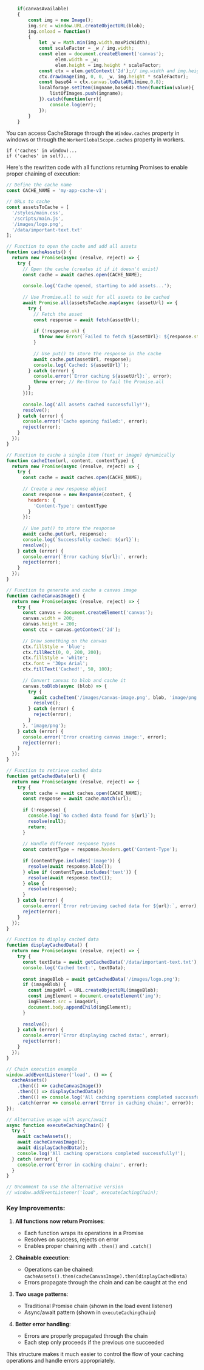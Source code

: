 ```javascript
    if(canvasAvailable)
    {
        const img = new Image();
        img.src = window.URL.createObjectURL(blob);
        img.onload = function()
        {
            let _w = Math.min(img.width,maxPicWidth);
            const scaleFactor = _w / img.width;
            const elem = document.createElement('canvas');
                  elem.width = _w;
                  elem.height = img.height * scaleFactor;
            const ctx = elem.getContext('2d');// img.width and img.height will contain the original dimensions
            ctx.drawImage(img, 0, 0, _w, img.height * scaleFactor);
            const base64 = ctx.canvas.toDataURL(mime,0.8);
            localforage.setItem(imgname,base64).then(function(value){
                listOfImages.push(imgname);
            }).catch(function(err){
                console.log(err);
            });
        }
    }
```
You can access CacheStorage through the `Window.caches` property in windows or through the `WorkerGlobalScope.caches` property in workers.
```
if ('caches' in window)...
if ('caches' in self)...
```

Here's the rewritten code with all functions returning Promises to enable proper chaining of execution:

```javascript
// Define the cache name
const CACHE_NAME = 'my-app-cache-v1';

// URLs to cache
const assetsToCache = [
  '/styles/main.css',
  '/scripts/main.js',
  '/images/logo.png',
  '/data/important-text.txt'
];

// Function to open the cache and add all assets
function cacheAssets() {
  return new Promise(async (resolve, reject) => {
    try {
      // Open the cache (creates it if it doesn't exist)
      const cache = await caches.open(CACHE_NAME);
      
      console.log('Cache opened, starting to add assets...');
      
      // Use Promise.all to wait for all assets to be cached
      await Promise.all(assetsToCache.map(async (assetUrl) => {
        try {
          // Fetch the asset
          const response = await fetch(assetUrl);
          
          if (!response.ok) {
            throw new Error(`Failed to fetch ${assetUrl}: ${response.statusText}`);
          }
          
          // Use put() to store the response in the cache
          await cache.put(assetUrl, response);
          console.log(`Cached: ${assetUrl}`);
        } catch (error) {
          console.error(`Error caching ${assetUrl}:`, error);
          throw error; // Re-throw to fail the Promise.all
        }
      }));
      
      console.log('All assets cached successfully!');
      resolve();
    } catch (error) {
      console.error('Cache opening failed:', error);
      reject(error);
    }
  });
}

// Function to cache a single item (text or image) dynamically
function cacheItem(url, content, contentType) {
  return new Promise(async (resolve, reject) => {
    try {
      const cache = await caches.open(CACHE_NAME);
      
      // Create a new response object
      const response = new Response(content, {
        headers: {
          'Content-Type': contentType
        }
      });
      
      // Use put() to store the response
      await cache.put(url, response);
      console.log(`Successfully cached: ${url}`);
      resolve();
    } catch (error) {
      console.error(`Error caching ${url}:`, error);
      reject(error);
    }
  });
}

// Function to generate and cache a canvas image
function cacheCanvasImage() {
  return new Promise(async (resolve, reject) => {
    try {
      const canvas = document.createElement('canvas');
      canvas.width = 200;
      canvas.height = 200;
      const ctx = canvas.getContext('2d');
      
      // Draw something on the canvas
      ctx.fillStyle = 'blue';
      ctx.fillRect(0, 0, 200, 200);
      ctx.fillStyle = 'white';
      ctx.font = '30px Arial';
      ctx.fillText('Cached!', 50, 100);
      
      // Convert canvas to blob and cache it
      canvas.toBlob(async (blob) => {
        try {
          await cacheItem('/images/canvas-image.png', blob, 'image/png');
          resolve();
        } catch (error) {
          reject(error);
        }
      }, 'image/png');
    } catch (error) {
      console.error('Error creating canvas image:', error);
      reject(error);
    }
  });
}

// Function to retrieve cached data
function getCachedData(url) {
  return new Promise(async (resolve, reject) => {
    try {
      const cache = await caches.open(CACHE_NAME);
      const response = await cache.match(url);
      
      if (!response) {
        console.log(`No cached data found for ${url}`);
        resolve(null);
        return;
      }
      
      // Handle different response types
      const contentType = response.headers.get('Content-Type');
      
      if (contentType.includes('image')) {
        resolve(await response.blob());
      } else if (contentType.includes('text')) {
        resolve(await response.text());
      } else {
        resolve(response);
      }
    } catch (error) {
      console.error(`Error retrieving cached data for ${url}:`, error);
      reject(error);
    }
  });
}

// Function to display cached data
function displayCachedData() {
  return new Promise(async (resolve, reject) => {
    try {
      const textData = await getCachedData('/data/important-text.txt');
      console.log('Cached text:', textData);
      
      const imageBlob = await getCachedData('/images/logo.png');
      if (imageBlob) {
        const imageUrl = URL.createObjectURL(imageBlob);
        const imgElement = document.createElement('img');
        imgElement.src = imageUrl;
        document.body.appendChild(imgElement);
      }
      
      resolve();
    } catch (error) {
      console.error('Error displaying cached data:', error);
      reject(error);
    }
  });
}

// Chain execution example
window.addEventListener('load', () => {
  cacheAssets()
    .then(() => cacheCanvasImage())
    .then(() => displayCachedData())
    .then(() => console.log('All caching operations completed successfully!'))
    .catch(error => console.error('Error in caching chain:', error));
});

// Alternative usage with async/await
async function executeCachingChain() {
  try {
    await cacheAssets();
    await cacheCanvasImage();
    await displayCachedData();
    console.log('All caching operations completed successfully!');
  } catch (error) {
    console.error('Error in caching chain:', error);
  }
}

// Uncomment to use the alternative version
// window.addEventListener('load', executeCachingChain);
```

### Key Improvements:

1. **All functions now return Promises**:
   - Each function wraps its operations in a Promise
   - Resolves on success, rejects on error
   - Enables proper chaining with `.then()` and `.catch()`

2. **Chainable execution**:
   - Operations can be chained: `cacheAssets().then(cacheCanvasImage).then(displayCachedData)`
   - Errors propagate through the chain and can be caught at the end

3. **Two usage patterns**:
   - Traditional Promise chain (shown in the load event listener)
   - Async/await pattern (shown in `executeCachingChain`)

4. **Better error handling**:
   - Errors are properly propagated through the chain
   - Each step only proceeds if the previous one succeeded

This structure makes it much easier to control the flow of your caching operations and handle errors appropriately.
